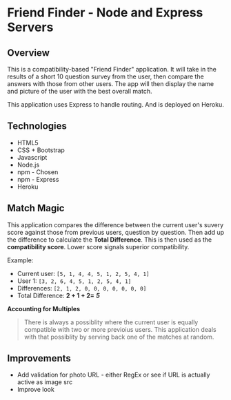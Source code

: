 # Friend Finder - Node and Express Servers

## Overview

This is a compatibility-based "Friend Finder" application. It will take in the results of a short 10 question survey from the user, then compare the answers with those from other users. The app will then display the name and picture of the user with the best overall match.

This application uses Express to handle routing. And is deployed on Heroku.

## Technologies
  * HTML5
  * CSS + Bootstrap
  * Javascript
  * Node.js
  * npm - Chosen
  * npm - Express
  * Heroku

## Match Magic
This application compares the difference between the current user's suvery score against those from previous users, question by question. Then add up the difference to calculate the **Total Difference**. This is then used as the **compatibility score**. Lower score signals superior compatibility.

Example:
  * Current user: `[5, 1, 4, 4, 5, 1, 2, 5, 4, 1]`
  * User 1: `[3, 2, 6, 4, 5, 1, 2, 5, 4, 1]`
  * Differences: `[2, 1, 2, 0, 0, 0, 0, 0, 0, 0]`
  * Total Difference: **2 + 1 + 2=** **_5_**   

**Accounting for Multiples**
>There is always a possiblity where the current user is equally compatible with two or more previoius users. This application deals with that possiblity by serving back one of the matches at random.

## Improvements
  * Add validation for photo URL - either RegEx or see if URL is actually active as image src
  * Improve look
